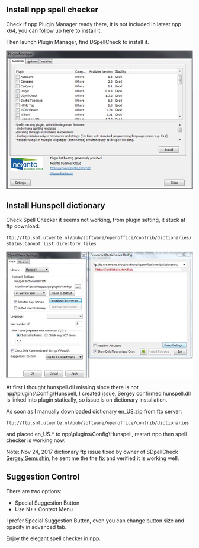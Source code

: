 ## Install npp spell checker

Check if npp Plugin Manager ready there, it is not included in latest npp x64, you can follow up [here](https://github.com/robertluwang/npp-setting/blob/master/npp-plugin-manager.md) to install it.

Then launch Plugin Manager, find DSpellCheck to install it.

![](images/DSpellChecker.jpg)

## Install Hunspell dictionary
Check Spell Checker it seems not working, from plugin setting, it stuck at ftp download:
```
ftp://ftp.snt.utwente.nl/pub/software/openoffice/contrib/dictionaries/
Status:Cannot list directory files
```

![](images/spellchecker-Hunspell-error.jpg)

At first I thought hunspell.dll missing since there is not npp\plugins\Config\Hunspell, I created [issue](https://github.com/Predelnik/DSpellCheck/issues/111), Sergey confirmed hunspell.dll is linked into plugin statically, so issue is on dictionary installation.

As soon as I manually downloaded dictionary en_US.zip from ftp server:
```
ftp://ftp.snt.utwente.nl/pub/software/openoffice/contrib/dictionaries
```
and placed en_US.* to npp\plugins\Config\Hunspell, restart npp then spell checker is working now.

Note: Nov 24, 2017 dictionary ftp issue fixed by owner of SDpellCheck [Sergey Semushin](https://github.com/predelnik), he sent me the the [fix](https://drive.google.com/uc?export=download&id=1jpQwMxPDOUryoEpjV2brfv2JALDmdYux) and verified it is working well.

## Suggestion Control
There are two options:
- Special Suggestion Button
- Use N++ Context Menu

I prefer Special Suggestion Button, even you can change button size and opacity in advanced tab.

Enjoy the elegant spell checker in npp.


